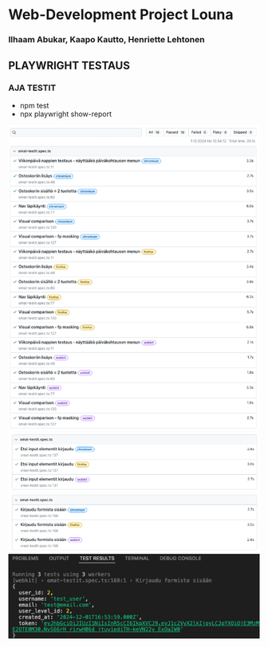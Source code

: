 # Web-Development Project Louna

### Ilhaam Abukar, Kaapo Kautto, Henriette Lehtonen

## PLAYWRIGHT TESTAUS

### AJA TESTIT

- npm test
- npx playwright show-report

![Testit](kuvat/e2e-tests.png)
![Test](kuvat/form-inputs.png)
![Kirjautuminen&tietokanta](kuvat/kirjaudu-tietokanta.png)
![Kirjautuminen&tietokanta2](kuvat/re2erespon.png)
